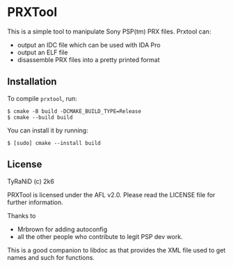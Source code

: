 PRXTool
=======
This is a simple tool to manipulate Sony PSP(tm) PRX files. Prxtool can:

* output an IDC file which can be used with IDA Pro
* output an ELF file
* disassemble PRX files into a pretty printed format

Installation
------------

To compile `prxtool`, run:

    $ cmake -B build -DCMAKE_BUILD_TYPE=Release
    $ cmake --build build

You can install it by running:

    $ [sudo] cmake --install build

License
-------

TyRaNiD (c) 2k6

PRXTool is licensed under the AFL v2.0. Please read the LICENSE file for further
information.

Thanks to

* Mrbrown for adding autoconfig
* all the other people who contribute to legit PSP dev work.

This is a good companion to libdoc as that provides the XML file used to get
names and such for functions.

